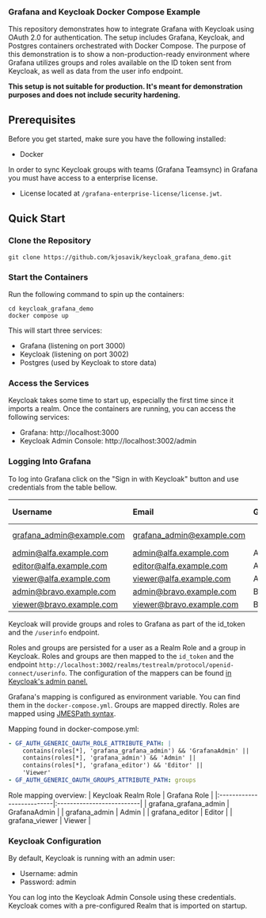 ### Grafana and Keycloak Docker Compose Example

This repository demonstrates how to integrate Grafana with Keycloak using OAuth 2.0 for authentication. The setup includes Grafana, Keycloak, and Postgres containers orchestrated with Docker Compose. The purpose of this demonstration is to show a non-production-ready environment where Grafana utilizes groups and roles available on the ID token sent from Keycloak, as well as data from the user info endpoint. 

**This setup is not suitable for production. It's meant for demonstration purposes and does not include security hardening.**

## Prerequisites

Before you get started, make sure you have the following installed:

 - Docker

In order to sync Keycloak groups with teams (Grafana Teamsync) in Grafana you must have access to a enterprise license.

 - License located at `/grafana-enterprise-license/license.jwt`.

## Quick Start

### Clone the Repository
```
git clone https://github.com/kjosavik/keycloak_grafana_demo.git
```

### Start the Containers
Run the following command to spin up the containers:

```
cd keycloak_grafana_demo
docker compose up
```

This will start three services:

 - Grafana (listening on port 3000)
 - Keycloak (listening on port 3002)
 - Postgres (used by Keycloak to store data)

### Access the Services
Keycloak takes some time to start up, especially the first time since it imports a realm.
Once the containers are running, you can access the following services:

 - Grafana: http://localhost:3000
 - Keycloak Admin Console: http://localhost:3002/admin 


### Logging Into Grafana
To log into Grafana click on the "Sign in with Keycloak" button and use credentials from the table bellow. 

| Username                  | Email                     | Group       | Grafana Role | Password   |
|:--------------------------|:--------------------------|:------------|:-------------|:-----------|
| grafana_admin@example.com | grafana_admin@example.com |             | Grafana Admin| password   |
| admin@alfa.example.com    | admin@alfa.example.com    | Alfa        | Admin        | password   |
| editor@alfa.example.com   | editor@alfa.example.com   | Alfa        | Editor       | password   |
| viewer@alfa.example.com   | viewer@alfa.example.com   | Alfa        | Viewer       | password   |
| admin@bravo.example.com   | admin@bravo.example.com   | Bravo       | Admin        | password   |
| viewer@bravo.example.com  | viewer@bravo.example.com  | Bravo       | Viewer       | password   |

Keycloak will provide groups and roles to Grafana as part of the id_token and the `/userinfo` endpoint.

Roles and groups are persisted for a user as a Realm Role and a group in Keycloak. Roles and groups are then mapped to the `id_token` and  the endpoint `http://localhost:3002/realms/testrealm/protocol/openid-connect/userinfo`. The configuration of the mappers can be found [in Keycloak's admin panel.](http://localhost:3002/admin/master/console/#/testrealm/clients/acf588b2-221e-4317-82ea-459d0501cdcf/clientScopes/dedicated) 


Grafana's mapping is configured as environment variable. You can find them in the `docker-compose.yml`. Groups are mapped directly. Roles are mapped using [JMESPath syntax](https://jmespath.org/examples.html).

Mapping found in docker-compose.yml:
``` yaml
- GF_AUTH_GENERIC_OAUTH_ROLE_ATTRIBUTE_PATH: |
    contains(roles[*], 'grafana_grafana_admin') && 'GrafanaAdmin' ||
    contains(roles[*], 'grafana_admin') && 'Admin' ||
    contains(roles[*], 'grafana_editor') && 'Editor' ||
    'Viewer'
- GF_AUTH_GENERIC_OAUTH_GROUPS_ATTRIBUTE_PATH: groups
```

Role mapping overview:
| Keycloak Realm Role       | Grafana Role              |
|:--------------------------|:--------------------------|
| grafana_grafana_admin     | GrafanaAdmin              |
| grafana_admin             | Admin                     |
| grafana_editor            | Editor                    |
| grafana_viewer            | Viewer                    |


### Keycloak Configuration
By default, Keycloak is running with an admin user:

 - Username: admin
 - Password: admin

You can log into the Keycloak Admin Console using these credentials. Keycloak comes with a pre-configured Realm that is imported on startup.


